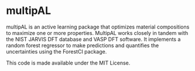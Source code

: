 # multipAL

multipAL is an active learning package that optimizes material compositions to maximize one or more properties. MultipAL works closely in tandem with the NIST JARVIS DFT database and VASP DFT software. It implements a random forest regressor to make predictions and quantifies the uncertainties using the ForestCI package.

This code is made available under the MIT License.
